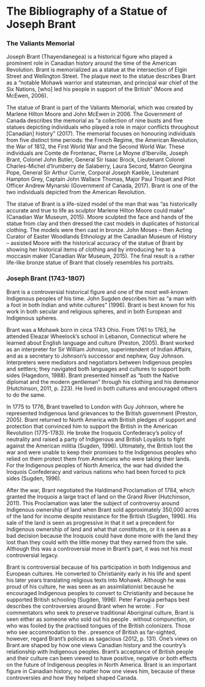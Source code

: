 # The Bibliography of a Statue of Joseph Brant

### The Valiants Memorial

Joseph Brant (Thayendanegea) is a historical figure who played a prominent role in Canadian history around the time of the American Revolution. Brant is memorialized as a statue at the intersection of Elgin Street and Wellington Street. The plaque next to the statue describes Brant as a “notable Mohawk warrior and statesman, and principal war chief of the Six Nations, [who] led his people in support of the British” (Moore and McEwen, 2006).
  
The statue of Brant is part of the Valiants Memorial, which was created by Marlene Hilton Moore and John McEwen in 2006. The Government of Canada describes the memorial as “a collection of nine busts and five statues depicting individuals who played a role in major conflicts throughout [Canadian] history” (2017). The memorial focuses on honouring individuals from five distinct time periods: the French Regime, the American Revolution, the War of 1812, the First World War and the Second World War. These individuals are Comte de Frontenac, Pierre Le Moyne d’Iberville, Joseph Brant, Colonel John Butler, General Sir Isaac Brock, Lieutenant Colonel Charles-Michel d’Irumberry de Salaberry, Laura Secord, Matron Georgina Pope, General Sir Arthur Currie, Corporal Joseph Kaeble, Lieutenant Hampton Grey, Captain John Wallace Thomas, Major Paul Triquet and Pilot Officer Andrew Mynarski (Government of Canada, 2017). Brant is one of the two individuals depicted from the American Revolution. 

The statue of Brant is a life-sized model of the man that was “as historically accurate and true to life as sculptor Marlene Hilton Moore could make” (Canadian War Museum, 2015). Moore sculpted the face and hands of the statue from clay and then dressed the cast models in duplicates of historical clothing. The models were then cast in bronze. John Moses – then Acting Curator of Easter Woodlands Ethnology at the Canadian Museum of History – assisted Moore with the historical accuracy of the statue of Brant by showing her historical items of clothing and by introducing her to a moccasin maker (Canadian War Museum, 2015). The final result is a rather life-like bronze statue of Brant that closely resembles his portraits. 


### Joseph Brant (1743-1807)

Brant is a controversial historical figure and one of the most well-known Indigenous peoples of his time. John Sugden describes him as “a man with a foot in both Indian and white cultures” (1996). Brant is best known for his work in both secular and religious spheres, and in both European and Indigenous spheres. 

Brant was a Mohawk born in circa 1743 Ohio. From 1761 to 1763, he attended Eleazar Wheelock’s school in Lebanon, Connecticut where he learned about English language and culture (Preston, 2005). Brant worked as an interpreter for Sir William Johnson, superintendent of Indian Affairs, and as a secretary to Johnson’s successor and nephew, Guy Johnson. Interpreters were mediators and negotiators between Indigenous peoples and settlers; they navigated both languages and cultures to support both sides (Hagedorn, 1988). Brant presented himself as “both the Native diplomat and the modern gentleman” through his clothing and his demeanor (Hutchinson, 2011, p. 223). He lived in both cultures and encouraged others to do the same. 
  
In 1775 to 1776, Brant travelled to London with Guy Johnson, where he represented Indigenous land grievances to the British government (Preston, 2005). Brant returned to North America with British pledges of support and protection that convinced him to support the British in the American Revolution (1775-1783). He broke the Iroquois Confederacy’s policy of neutrality and raised a party of Indigenous and British Loyalists to fight against the American militia (Sugden, 1996). Ultimately, the British lost the war and were unable to keep their promises to the Indigenous peoples who relied on them protect them from Americans who were taking their lands. For the Indigenous peoples of North America, the war had divided the Iroquois Confederacy and various nations who had been forced to pick sides (Sugden, 1996). 

After the war, Brant negotiated the Haldimand Proclamation of 1784, which granted the Iroquois a large tract of land on the Grand River (Hutchinson, 2011). This Proclamation was later the subject of controversy around Indigenous ownership of land when Brant sold approximately 350,000 acres of the land for income despite resistance for the British (Sugden, 1996). His sale of the land is seen as progressive in that it set a precedent for Indigenous ownership of land and what that constitutes, or it is seen as a bad decision because the Iroquois could have done more with the land they lost than they could with the little money that they earned from the sale. Although this was a controversial move in Brant’s part, it was not his most controversial legacy. 

Brant is controversial because of his participation in both Indigenous and European cultures. He converted to Christianity early in his life and spent his later years translating religious texts into Mohawk. Although he was proud of his culture, he was seen as an assimilationist because he encouraged Indigenous peoples to convert to Christianity and because he supported British schooling (Sugden, 1996). Peter Farrugia perhaps best describes the controversies around Brant when he wrote:
.     For commentators who seek to preserve traditional Aboriginal culture, Brant is seen either as someone who sold out his people 
.     without compunction, or who was fooled by the practised tongues of the British colonizers. Those who see accommodation to the 
.     presence of British as far-sighted, however, regard Brant’s policies as sagacious (2012, p. 131). 
One’s views on Brant are shaped by how one views Canadian history and the country’s relationship with Indigenous peoples. Brant’s acceptance of British people and their culture can been viewed to have positive, negative or both effects on the future of Indigenous peoples in North America.  Brant is an important figure in Canadian history, no matter how one views him, because of these controversies and how they helped shaped Canada. 
  
  

